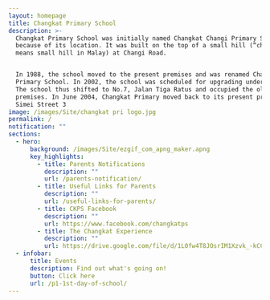 ```yaml
---
layout: homepage
title: Changkat Primary School
description: >-
  Changkat Primary School was initially named Changkat Changi Primary School
  because of its location. It was built on the top of a small hill (“changkat”
  means small hill in Malay) at Changi Road.


  In 1988, the school moved to the present premises and was renamed Changkat
  Primary School. In 2002, the school was scheduled for upgrading under PRIME.
  The school thus shifted to No.7, Jalan Tiga Ratus and occupied the old school
  premises. In June 2004, Changkat Primary moved back to its present premises at
  Simei Street 3
image: /images/Site/changkat pri logo.jpg
permalink: /
notification: ""
sections:
  - hero:
      background: /images/Site/ezgif_com_apng_maker.apng
      key_highlights:
        - title: Parents Notifications
          description: ""
          url: /parents-notification/
        - title: Useful Links for Parents
          description: ""
          url: /useful-links-for-parents/
        - title: CKPS Facebook
          description: ""
          url: https://www.facebook.com/changkatps
        - title: The Changkat Experience
          description: ""
          url: https://drive.google.com/file/d/1L0fw4T8JOsrIM1Xzvk_-kCCmKvlliJV-/view?usp=sharing
  - infobar:
      title: Events
      description: Find out what's going on!
      button: Click here
      url: /p1-1st-day-of-school/
---
```


